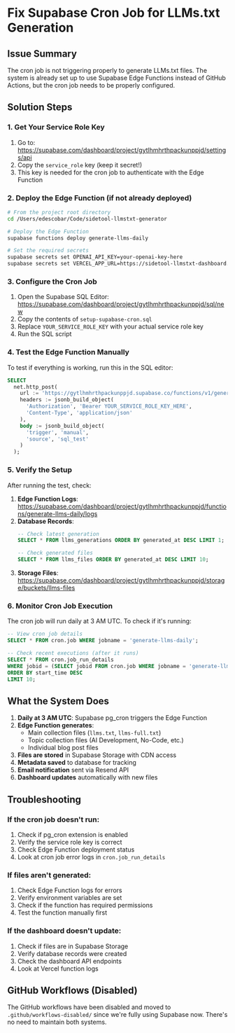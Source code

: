 # Fix Supabase Cron Job for LLMs.txt Generation

## Issue Summary
The cron job is not triggering properly to generate LLMs.txt files. The system is already set up to use Supabase Edge Functions instead of GitHub Actions, but the cron job needs to be properly configured.

## Solution Steps

### 1. Get Your Service Role Key
1. Go to: https://supabase.com/dashboard/project/gytlhmhrthpackunppjd/settings/api
2. Copy the `service_role` key (keep it secret!)
3. This key is needed for the cron job to authenticate with the Edge Function

### 2. Deploy the Edge Function (if not already deployed)
```bash
# From the project root directory
cd /Users/edescobar/Code/sidetool-llmstxt-generator

# Deploy the Edge Function
supabase functions deploy generate-llms-daily

# Set the required secrets
supabase secrets set OPENAI_API_KEY=your-openai-key-here
supabase secrets set VERCEL_APP_URL=https://sidetool-llmstxt-dashboard.vercel.app
```

### 3. Configure the Cron Job
1. Open the Supabase SQL Editor: https://supabase.com/dashboard/project/gytlhmhrthpackunppjd/sql/new
2. Copy the contents of `setup-supabase-cron.sql`
3. Replace `YOUR_SERVICE_ROLE_KEY` with your actual service role key
4. Run the SQL script

### 4. Test the Edge Function Manually
To test if everything is working, run this in the SQL editor:
```sql
SELECT
  net.http_post(
    url := 'https://gytlhmhrthpackunppjd.supabase.co/functions/v1/generate-llms-daily',
    headers := jsonb_build_object(
      'Authorization', 'Bearer YOUR_SERVICE_ROLE_KEY_HERE',
      'Content-Type', 'application/json'
    ),
    body := jsonb_build_object(
      'trigger', 'manual',
      'source', 'sql_test'
    )
  );
```

### 5. Verify the Setup
After running the test, check:
1. **Edge Function Logs**: https://supabase.com/dashboard/project/gytlhmhrthpackunppjd/functions/generate-llms-daily/logs
2. **Database Records**: 
   ```sql
   -- Check latest generation
   SELECT * FROM llms_generations ORDER BY generated_at DESC LIMIT 1;
   
   -- Check generated files
   SELECT * FROM llms_files ORDER BY generated_at DESC LIMIT 10;
   ```
3. **Storage Files**: https://supabase.com/dashboard/project/gytlhmhrthpackunppjd/storage/buckets/llms-files

### 6. Monitor Cron Job Execution
The cron job will run daily at 3 AM UTC. To check if it's running:
```sql
-- View cron job details
SELECT * FROM cron.job WHERE jobname = 'generate-llms-daily';

-- Check recent executions (after it runs)
SELECT * FROM cron.job_run_details 
WHERE jobid = (SELECT jobid FROM cron.job WHERE jobname = 'generate-llms-daily')
ORDER BY start_time DESC 
LIMIT 10;
```

## What the System Does

1. **Daily at 3 AM UTC**: Supabase pg_cron triggers the Edge Function
2. **Edge Function generates**:
   - Main collection files (`llms.txt`, `llms-full.txt`)
   - Topic collection files (AI Development, No-Code, etc.)
   - Individual blog post files
3. **Files are stored** in Supabase Storage with CDN access
4. **Metadata saved** to database for tracking
5. **Email notification** sent via Resend API
6. **Dashboard updates** automatically with new files

## Troubleshooting

### If the cron job doesn't run:
1. Check if pg_cron extension is enabled
2. Verify the service role key is correct
3. Check Edge Function deployment status
4. Look at cron job error logs in `cron.job_run_details`

### If files aren't generated:
1. Check Edge Function logs for errors
2. Verify environment variables are set
3. Check if the function has required permissions
4. Test the function manually first

### If the dashboard doesn't update:
1. Check if files are in Supabase Storage
2. Verify database records were created
3. Check the dashboard API endpoints
4. Look at Vercel function logs

## GitHub Workflows (Disabled)
The GitHub workflows have been disabled and moved to `.github/workflows-disabled/` since we're fully using Supabase now. There's no need to maintain both systems.